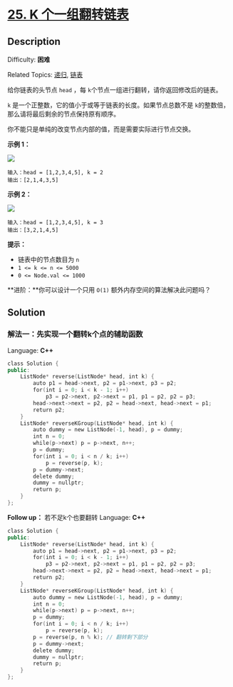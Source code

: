 # [25\. K 个一组翻转链表](https://leetcode.cn/problems/reverse-nodes-in-k-group/)

## Description

Difficulty: **困难**  

Related Topics: [递归](https://leetcode.cn/tag/recursion/), [链表](https://leetcode.cn/tag/linked-list/)


给你链表的头节点 `head` ，每 `k`个节点一组进行翻转，请你返回修改后的链表。

`k` 是一个正整数，它的值小于或等于链表的长度。如果节点总数不是 `k`的整数倍，那么请将最后剩余的节点保持原有顺序。

你不能只是单纯的改变节点内部的值，而是需要实际进行节点交换。

**示例 1：**

![](https://assets.leetcode.com/uploads/2020/10/03/reverse_ex1.jpg)

```
输入：head = [1,2,3,4,5], k = 2
输出：[2,1,4,3,5]
```

**示例 2：**

![](https://assets.leetcode.com/uploads/2020/10/03/reverse_ex2.jpg)

```
输入：head = [1,2,3,4,5], k = 3
输出：[3,2,1,4,5]
```

**提示：**

*   链表中的节点数目为 `n`
*   `1 <= k <= n <= 5000`
*   `0 <= Node.val <= 1000`

**进阶：**你可以设计一个只用 `O(1)` 额外内存空间的算法解决此问题吗？


## Solution
### 解法一：先实现一个翻转k个点的辅助函数

Language: **C++**

```c++
class Solution {
public:
    ListNode* reverse(ListNode* head, int k) {
        auto p1 = head->next, p2 = p1->next, p3 = p2;
        for(int i = 0; i < k - 1; i++) 
            p3 = p2->next, p2->next = p1, p1 = p2, p2 = p3;
        head->next->next = p2, p2 = head->next, head->next = p1;
        return p2;
    }
    ListNode* reverseKGroup(ListNode* head, int k) {
        auto dummy = new ListNode(-1, head), p = dummy;
        int n = 0;
        while(p->next) p = p->next, n++;
        p = dummy;
        for(int i = 0; i < n / k; i++)
            p = reverse(p, k);
        p = dummy->next;
        delete dummy;
        dummy = nullptr;
        return p;
    }
};
```

**Follow up：** 若不足k个也要翻转
Language: **C++**

```c++
class Solution {
public:
    ListNode* reverse(ListNode* head, int k) {
        auto p1 = head->next, p2 = p1->next, p3 = p2;
        for(int i = 0; i < k - 1; i++) 
            p3 = p2->next, p2->next = p1, p1 = p2, p2 = p3;
        head->next->next = p2, p2 = head->next, head->next = p1;
        return p2;
    }
    ListNode* reverseKGroup(ListNode* head, int k) {
        auto dummy = new ListNode(-1, head), p = dummy;
        int n = 0;
        while(p->next) p = p->next, n++;
        p = dummy;
        for(int i = 0; i < n / k; i++)
            p = reverse(p, k);
        p = reverse(p, n % k); // 翻转剩下部分
        p = dummy->next;
        delete dummy;
        dummy = nullptr;
        return p;
    }
};
```